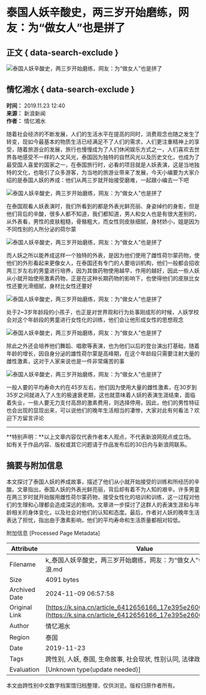 # 泰国人妖辛酸史，两三岁开始磨练，网友：为“做女人”也是拼了

## 正文 { data-search-exclude }


![泰国人妖辛酸史，两三岁开始磨练，网友：为“做女人”也是拼了](https://n.sinaimg.cn/sinacn10206/346/w173h173/20191012/06d2-ifvwfti8056104.jpg)

## 情忆湘水 { data-search-exclude }

**时间：** 2019.11.23 12:40  
**来源：** 新浪新闻  
**作者：** 情忆湘水  

随着社会经济的不断发展，人们的生活水平在提高的同时，消费观念也随之发生了转变，现如今最基本的物质生活已经满足不了人们的需求，人们更注重精神上的享受，随着旅游业的发展，旅行也慢慢成为了人们休闲娱乐方式之一，人们喜欢去世界各地感受不一样的人文风光，泰国因为独特的自然风光以及历史文化，也成为了最受国人喜爱的国家之一，在泰国旅行时，必看的项目就是人妖表演，这是当地独特的文化，也吸引了众多游客，为当地的旅游业带来了发展，今天小编要为大家介绍的是泰国人妖的养成：他们从两三岁就开始接受磨难，一起跟小编去一下吧

![泰国人妖辛酸史，两三岁开始磨练，网友：为“做女人”也是拼了](http://k.sinaimg.cn/n/sinacn20191123ac/272/w640h432/20191123/542f-iittafr3971159.jpg/w700d1q75cms.jpg)

在泰国观看人妖表演时，我们所看到的都是外表光鲜亮丽、身姿绰约的身影，但是他们背后的辛酸，很多人都不知道，我们都知道，男人和女人也是有很大差别的，从外表看，男性的皮肤粗糙，骨骼粗大，而女性则皮肤细腻，身材娇小，姐是因为不同性别的人所分泌的荷尔蒙

![泰国人妖辛酸史，两三岁开始磨练，网友：为“做女人”也是拼了](http://k.sinaimg.cn/n/sinacn20191123ac/271/w640h431/20191123/7a32-iittafr3971152.jpg/w700d1q75cms.jpg)

而人妖之所以能养成这样一个独特的外表，是因为他们使用了雌性荷尔蒙药物，使他们的外形看起来更像女人，在泰国还有专门的人要培训机构，他们一般都会招收两三岁左右的男童进行培养，因为其做药物使用越早，作用的越好，因此一些人妖从小就开始使用激素药物，正是在这种长期药物的影响下，也使得他们的皮肤比女性还要光滑细腻，身材比女性还要好

![泰国人妖辛酸史，两三岁开始磨练，网友：为“做女人”也是拼了](http://k.sinaimg.cn/n/sinacn20191123ac/301/w640h461/20191123/f08e-iittafr3971157.jpg/w700d1q75cms.jpg)

处于2~3岁年龄段的小孩子，也正是对世界观和行为处事刚成形的时候，人妖学校会对这个年龄段的男童进行女性化的训练，他们会让他形成女性的思想观念

![泰国人妖辛酸史，两三岁开始磨练，网友：为“做女人”也是拼了](http://k.sinaimg.cn/n/sinacn20191123ac/346/w624h522/20191123/4090-iittafr3971163.jpg/w700d1q75cms.jpg)

除此之外还会培养他们舞蹈、唱歌等表演，也为他们以后的登台演出打基础，随着年龄的增长，因自身分泌的雄性荷尔蒙是高峰期，在这个年龄段只需要注射大量的雌性激素，这对于人家来说也是一件非常痛苦的事

![泰国人妖辛酸史，两三岁开始磨练，网友：为“做女人”也是拼了](http://k.sinaimg.cn/n/sinacn20191123ac/244/w640h404/20191123/3c8d-iittafr3971160.jpg/w700d1q75cms.jpg)

一般人要的平均寿命大约在45岁左右，他们因为使用大量的雌性激素，在30岁到35岁之间就进入了人生的极速衰老期，这也就意味着人妖的表演生涯结束，面临着失业，一些人要无力支付高昂的激素费用，则选择停用，因此，他们的男性特征也会出现的显现出来，可以说他们的晚年生活相当的凄惨，大家对此有何看法？欢迎下方留言评论

---

**特别声明：**以上文章内容仅代表作者本人观点，不代表新浪网观点或立场。如有关于作品内容、版权或其它问题请于作品发布后的30日内与新浪网联系。

## 摘要与附加信息

<!-- tcd_abstract -->
本文探讨了泰国人妖的养成故事，描述了他们从小就开始接受的训练和所经历的辛酸。文章指出，泰国人妖的外表光鲜亮丽，背后却有着不为人知的艰辛。许多男童在两三岁时就开始服用雌性荷尔蒙药物，接受女性化的培训和训练，这一过程对他们的生理和心理都会造成深远的影响。文章进一步探讨了这群人的表演生涯和与年龄相关的身体变化，以及社会对他们的认知和态度。最后，作者对人妖的晚年生活表达了担忧，指出由于激素影响，他们的平均寿命和生活质量都相对较低。
<!-- tcd_abstract_end -->

附加信息 [Processed Page Metadata]

| Attribute       | Value                                  |
|-----------------|----------------------------------------|
| Filename        | k_泰国人妖辛酸史，两三岁开始磨练，网友：为“做女人”也是拼了_-_新浪.md                             |
| Size            | 4091 bytes                           |
| Archived Date   | 2024-11-09 06:57:58                             |
| Original Link   | [https://k.sina.cn/article_6412656166_17e395e2600100kyrq.html](https://k.sina.cn/article_6412656166_17e395e2600100kyrq.html)                       |
| Author          | 情忆湘水                               |
| Region          | 泰国                               |
| Date            | 2019-11-23                                 |
| Tags            | 跨性别, 人妖, 泰国, 生命故事, 社会现状, 性别认同, 法律政策                                 |
| Evaluation            | [Unknown type(update needed)]                                 |
<!-- tcd_table_end -->

本文由跨性别中文数字档案馆归档整理，仅供浏览。版权归原作者所有。
